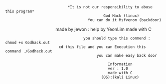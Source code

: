 
                                *It is not our responsibility to abuse this program*   
                                                God Hack (linux)
                                         You can do it Msfvenom (backdoor)
                                         
                                          made by jewon : help by YeonLim 
                                                    made with C
                                                    
                                       you should type this commend : chmod +x Godhack.out
                            cd this file and you can Execution this command ./Godhack.out
                                             you can make easy back door 
                                
                                                  Information
                                                  ver : 1.0 
                                                  made with C
                                               (OS):(kali Linux)
                                               
                                               
                                      
